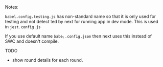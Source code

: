Notes:

`babel.config.testing.js` has non-standard name so that it is only used for testing and not detect
ted by next for running app in dev mode. This is used in `jest.config.js`

If you use default name `babe;.config.json` then next uses this instead of SWC and doesn't compile.

TODO

- show round details for each round.